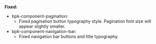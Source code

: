 **Fixed:**

- bpk-component-pagination:
    - Fixed pagination button typography style. Pagination font size will appear slightly smaller.
 - bpk-component-navigation-bar:
    - Fixed navigation bar buttons and title typography.